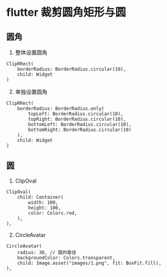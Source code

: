 # flutter 裁剪圆角矩形与圆
## 圆角
1. 整体设置圆角

```
ClipRRect(
    borderRadius: BorderRadius.circular(10),
    child: Widget
)
```

2. 单独设置圆角

```
ClipRRect(
    borderRadius: BorderRadius.only(
        topLeft: BorderRadius.circular(10),
        topRight: BorderRadius.circular(10),
        bottomLeft: BorderRadius.circular(10),
        bottomRight: BorderRadius.circular(10) 
    ),
    child: Widget
)
```

## 圆
1. ClipOval

```
ClipOval(
    child: Container(
        width: 100,
        height: 100,
        color: Colors.red,
    ),
),
```

2. CircleAvatar

```
CircleAvatar(
    radius: 30, // 圆的直径
    backgroundColor: Colors.transparent,
    child: Image.asset("images/1.png", fit: BoxFit.fill),
),
```


